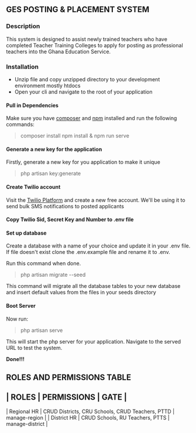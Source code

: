 ## GES POSTING & PLACEMENT SYSTEM

### Description 
This system is designed to assist newly trained teachers who have completed Teacher
Training Colleges to apply for posting as professional teachers into the Ghana Education Service.

### Installation
- Unzip file and copy unzipped directory to your development environment mostly htdocs
- Open your cli and navigate to the root of your application

#### Pull in Dependencies
Make sure you have [composer](https://composer.com) and [npm](https://npm.org) installed and run the following commands:

> composer install
> npm install & npm run serve

#### Generate a new key for the application

Firstly, generate a new key for you application to make it unique

> php artisan key:generate

#### Create Twilio account

Visit the [Twilio Platform](https://twilio.com) and create a new free account. We'll be using it to send bulk SMS notifications to posted applicants

#### Copy Twilio Sid, Secret Key and Number to .env file

#### Set up database
Create a database with a name of your choice and update it in your .env file.
If file doesn't exist clone the .env.example file and rename it to .env.

Run this command when done.

> php artisan migrate --seed

This command will migrate all the database tables to your new database and insert default values from the files in your seeds directory

#### Boot Server
Now run:

> php artisan serve 

This will start the php server for your application. Navigate to the served URL to test the system.

__Done!!!__


## ROLES AND PERMISSIONS TABLE
| ROLES | PERMISSIONS | GATE |
------------------------------------
| Regional HR | CRUD Districts, CRU Schools, CRUD Teachers, PTTD | manage-region |
| District HR | CRUD Schools, RU Teachers, PTTS | manage-district |
